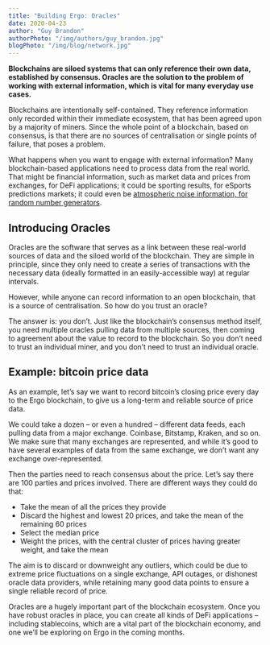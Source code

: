 ```yaml
---
title: "Building Ergo: Oracles"
date: 2020-04-23
author: "Guy Brandon"
authorPhoto: "/img/authors/guy_brandon.jpg"
blogPhoto: "/img/blog/network.jpg"
---
```


__Blockchains are siloed systems that can only reference their own data, established by consensus. Oracles are the solution to the problem of working with external information, which is vital for many everyday use cases.__

Blockchains are intentionally self-contained. They reference information only recorded within their immediate ecosystem, that has been agreed upon by a majority of miners. Since the whole point of a blockchain, based on consensus, is that there are no sources of centralisation or single points of failure, that poses a problem.

What happens when you want to engage with external information? Many blockchain-based applications need to process data from the real world. That might be financial information, such as market data and prices from exchanges, for DeFi applications; it could be sporting results, for eSports predictions markets; it could even be [atmospheric noise information, for random number generators](https://www.random.org/).

## Introducing Oracles

Oracles are the software that serves as a link between these real-world sources of data and the siloed world of the blockchain. They are simple in principle, since they only need to create a series of transactions with the necessary data (ideally formatted in an easily-accessible way) at regular intervals. 

However, while anyone can record information to an open blockchain, that is a source of centralisation. So how do you trust an oracle?

The answer is: you don’t. Just like the blockchain’s consensus method itself, you need multiple oracles pulling data from multiple sources, then coming to agreement about the value to record to the blockchain. So you don’t need to trust an individual miner, and you don’t need to trust an individual oracle.

## Example: bitcoin price data

As an example, let’s say we want to record bitcoin’s closing price every day to the Ergo blockchain, to give us a long-term and reliable source of price data.

We could take a dozen – or even a hundred – different data feeds, each pulling data from a major exchange. Coinbase, Bitstamp, Kraken, and so on. We make sure that many exchanges are represented, and while it’s good to have several examples of data from the same exchange, we don’t want any exchange over-represented.

Then the parties need to reach consensus about the price. Let’s say there are 100 parties and prices involved. There are different ways they could do that:

* Take the mean of all the prices they provide
* Discard the highest and lowest 20 prices, and take the mean of the remaining 60 prices
* Select the median price
* Weight the prices, with the central cluster of prices having greater weight, and take the mean

The aim is to discard or downweight any outliers, which could be due to extreme price fluctuations on a single exchange, API outages, or dishonest oracle data providers, while retaining many good data points to ensure a single reliable record of price.

Oracles are a hugely important part of the blockchain ecosystem. Once you have robust oracles in place, you can create all kinds of DeFi applications – including stablecoins, which are a vital part of the blockchain economy, and one we’ll be exploring on Ergo in the coming months.
